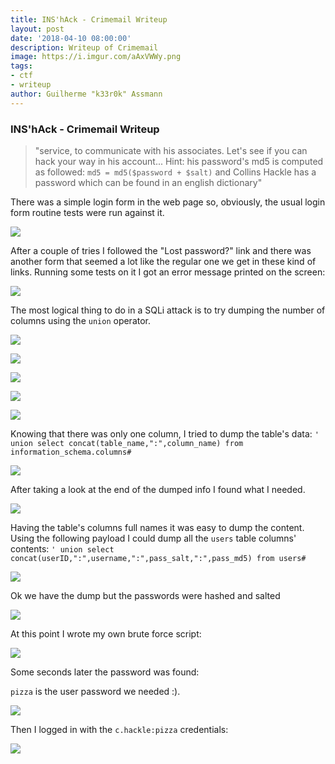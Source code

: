 ```yaml
---
title: INS'hAck - Crimemail Writeup
layout: post
date: '2018-04-10 08:00:00'
description: Writeup of Crimemail
image: https://i.imgur.com/aAxVWWy.png
tags:
- ctf
- writeup
author: Guilherme "k33r0k" Assmann
---
```

### INS'hAck - Crimemail Writeup

>"service, to communicate with his associates.
>Let's see if you can hack your way in his account...
>Hint: his password's md5 is computed as followed: `md5 = md5($password + $salt)` and Collins Hackle has a password which can be found in an english dictionary"

There was a simple login form in the web page so, obviously, the usual login form routine tests were run against it.

![](https://i.imgur.com/aAxVWWy.png) 

After a couple of tries I followed the "Lost password?" link and there was another form that seemed a lot like the regular one we get in these kind of links.
Running some tests on it I got an error message printed on the screen:

![](https://i.imgur.com/SdD6gCm.png)

The most logical thing to do in a SQLi attack is to try dumping the number of columns using the `union` operator.

![](https://i.imgur.com/jjeqTSE.png)

![](https://i.imgur.com/9jIQY9Z.png)

![](https://i.imgur.com/nMRG3A9.png)

![](https://i.imgur.com/eWKJJw1.png)

![](https://i.imgur.com/RZywjQ2.png)


Knowing that there was only one column, I tried to dump the table's data: `' union select concat(table_name,":",column_name) from information_schema.columns#`

![](https://i.imgur.com/Vd0mdl1.png)

After taking a look at the end of the dumped info I found what I needed.

![](https://i.imgur.com/Qw9aAQE.png)

Having the table's columns full names it was easy to dump the content.
Using the following payload I could dump all the `users` table columns' contents: `' union select concat(userID,":",username,":",pass_salt,":",pass_md5) from users#`

![](https://i.imgur.com/IzfwEk4.png)

Ok we have the dump but the passwords were hashed and salted

![](https://i.imgur.com/lFVbuRF.png)

At this point I wrote my own brute force script:

![](https://i.imgur.com/O8d6QZy.png)

Some seconds later the password was found:

`pizza` is the user password we needed :).

![](https://i.imgur.com/INAkOZS.png)

Then I logged in with the `c.hackle:pizza` credentials:

![](https://i.imgur.com/rEQsmfH.png)
